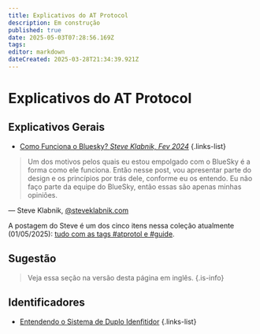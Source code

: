 ```yaml
---
title: Explicativos do AT Protocol
description: Em construção
published: true
date: 2025-05-03T07:28:56.169Z
tags: 
editor: markdown
dateCreated: 2025-03-28T21:34:39.921Z
---
```


# Explicativos do AT Protocol

## Explicativos Gerais

- [Como Funciona o Bluesky? *Steve Klabnik, Fev 2024*](https://steveklabnik.com/writing/how-does-bluesky-work)
{.links-list}

> Um dos motivos pelos quais eu estou empolgado com o BlueSky é a forma como ele funciona. Então nesse post, vou apresentar parte do design e os princípios por trás dele, conforme eu os entendo. Eu não faço parte da equipe do BlueSky, então essas são apenas minhas opiniões.

— Steve Klabnik, [@steveklabnik.com](https://bsky.app/profile/steveklabnik.com)

A postagem do Steve é um dos cinco itens nessa coleção atualmente (01/05/2025): [tudo com as tags #atprotol e #guide](https://myhub.ai/@mathewlowry/?tags=guide&types=like&types=do&types=think&timeframe=anytime&quality=all&tags=atprotocol).

## Sugestão

> Veja essa seção na versão desta página em inglês.
{.is-info}

## Identificadores

- [Entendendo o Sistema de Duplo Idenfitidor](/en/wiki/explainers/identifiers/dual-identifiers)
{.links-list}